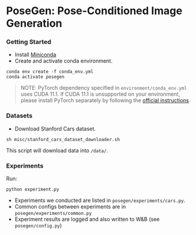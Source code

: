 # PoseGen: Pose-Conditioned Image Generation

### Getting Started

* Install [Miniconda](https://docs.conda.io/en/latest/miniconda.html)
* Create and activate conda environment.

```shell
conda env create -f conda_env.yml
conda activate posegen
```

> NOTE: PyTorch dependency specified in `environment/conda_env.yml` uses CUDA 11.1. If CUDA 11.1 is unsupported on your environment, please install PyTorch separately by following the [official instructions](https://pytorch.org).

### Datasets
* Download Stanford Cars dataset.
```shell
sh misc/stanford_cars_dataset_downloader.sh
```

This script will download data into `/data/`.

### Experiments
Run:
```shell
python experiment.py
```

- Experiments we conducted are listed in `posegen/experiments/cars.py`. 
- Common configs between experiments are in `posegen/experiments/common.py`
- Experiment results are logged and also written to W&B (see `posegen/config.py`)

